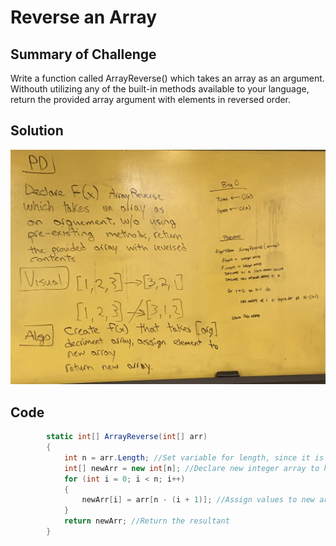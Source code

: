 # Reverse an Array

## Summary of Challenge

Write a function called ArrayReverse() which takes an array as an argument.
Withouth utilizing any of the built-in methods available to your language, return
the provided array argument with elements in reversed order.

## Solution

![whiteboard_image](../../assets/array_reverse.jpg)


## Code
```C#
        static int[] ArrayReverse(int[] arr)
        {
            int n = arr.Length; //Set variable for length, since it is used often.
            int[] newArr = new int[n]; //Declare new integer array to hold solution
            for (int i = 0; i < n; i++)
            {
                newArr[i] = arr[n - (i + 1)]; //Assign values to new array
            }
            return newArr; //Return the resultant
        }
```
